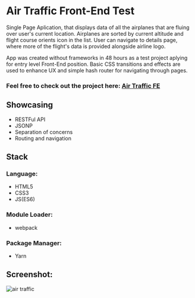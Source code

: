 # Air Traffic Front-End Test

Single Page Aplication, that displays data of all the airplanes that are fluing over user's current location. Airplanes are sorted by current altitude and flight course orients icon in the list. User can navigate to details page, where more of the flight's data is provided alongside airline logo. 

App was created without frameworks in 48 hours as a test project aplying for entry level Front-End position. Basic CSS transitions and effects are used to enhance UX and simple hash router for navigating through pages. 


### Feel free to check out the project here: [<b>Air Traffic FE</b>](https://dejan-krstic.github.io/air-traffic-fe-test/)




## Showcasing
- RESTFul API
- JSONP
- Separation of concerns
- Routing and navigation

## Stack
### Language: 
- HTML5 
- CSS3
- JS(ES6) 
### Module Loader: 
- webpack
### Package Manager: 
- Yarn
## Screenshot:
![air traffic](https://user-images.githubusercontent.com/36072848/39974245-a15b582e-5727-11e8-9872-33483442e18a.PNG)



